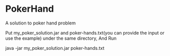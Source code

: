 # PokerHand
A solution to poker hand problem

Put my_poker_solution.jar and poker-hands.txt(you can provide the input or use the example) under the same directory, And Run

java -jar my_poker_solution.jar poker-hands.txt
